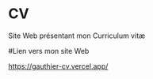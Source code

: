 # CV

Site Web présentant mon Curriculum vitæ

#Lien vers mon site Web

https://gauthier-cv.vercel.app/
